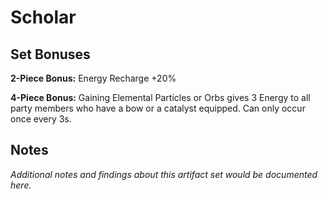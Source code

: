 # Scholar

## Set Bonuses

**2-Piece Bonus:** Energy Recharge +20%

**4-Piece Bonus:** Gaining Elemental Particles or Orbs gives 3 Energy to all party members who have a bow or a catalyst equipped. Can only occur once every 3s.

## Notes

*Additional notes and findings about this artifact set would be documented here.*

